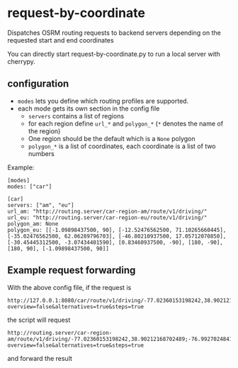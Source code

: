 # request-by-coordinate

Dispatches OSRM routing requests to backend servers
depending on the requested start and end coordinates

You can directly start request-by-coordinate.py to run a local server with cherrypy.

## configuration

* `modes` lets you define which routing profiles are supported.
* each mode gets its own section in the config file
  * `servers` contains a list of regions
  * for each region define `url_*` and `polygon_*` (`*` denotes the name of the region)
  * One region should be the default which is a `None` polygon
  * `polygon_*` is a list of coordinates, each coordinate is a list of two numbers

Example:

    [modes]
    modes: ["car"]
    
    [car]
    servers: ["am", "eu"]
    url_am: "http://routing.server/car-region-am/route/v1/driving/"
    url_eu: "http://routing.server/car-region-eu/route/v1/driving/"
    polygon_am: None
    polygon_eu: [[-1.09898437500, 90], [-12.52476562500, 71.10265660445], [-35.02476562500, 62.06289796703], [-46.80210937500, 17.05712070850], [-30.45445312500, -3.07434401590], [0.83460937500, -90], [180, -90], [180, 90], [-1.09898437500, 90]]

## Example request forwarding

With the above config file, if the request is

    http://127.0.0.1:8080/car/route/v1/driving/-77.02360153198242,38.90212168702489;-76.99270248413086,38.89330417988778?overview=false&alternatives=true&steps=true

the script will request 

    http://routing.server/car-region-am/route/v1/driving/-77.02360153198242,38.90212168702489;-76.99270248413086,38.89330417988778?overview=false&alternatives=true&steps=true
and forward the result
